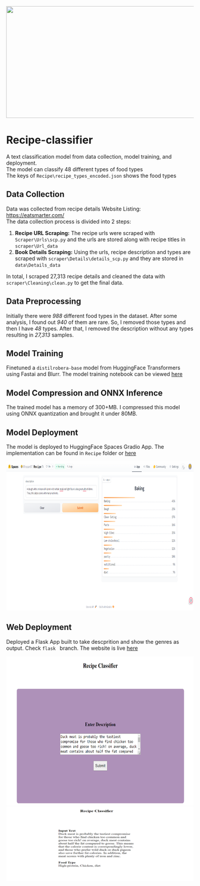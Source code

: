 
<img src = "image/pngtree-black-atmosphere-simple-meal-food-food-banner-picture-image_1084037" width="1600" height="300">

# Recipe-classifier

A text classification model from data collection, model training, and deployment. <br/>
The model can classify 48 different types of food types <br/>The keys of `Recipe\recipe_types_encoded.json` shows the food types


## Data Collection

Data was collected from recipe details Website Listing: https://eatsmarter.com/<br/>
The data collection process is divided into 2 steps:

1. **Recipe URL Scraping:** The recipe urls were scraped with `Scraper\Urls\scp.py` and the urls are stored along with recipe titles in `scraper\Url_data`
2. **Book Details Scraping:** Using the urls, recipe description and types are scraped with `scraper\Details\details_scp.py` and they are stored in `data\Details_data`

In total, I scraped 27,313 recipe details and cleaned the data with `scraper\Cleaning\clean.py` to get the final data.


## Data Preprocessing

Initially there were *988* different food types in the dataset. After some analysis, I found out *940* of them are rare. So, I removed those types and then I have *48* types. After that, I removed the description without any types resulting in *27,313* samples.

## Model Training

Finetuned a `distilrobera-base` model from HuggingFace Transformers using Fastai and Blurr. The model training notebook can be viewed [here](https://github.com/RHasan97/Recipe-classifier/blob/main/Notebooks/Recipe_classifier.ipynb)

## Model Compression and ONNX Inference

The trained model has a memory of 300+MB. I compressed this model using ONNX quantization and brought it under 80MB. 

## Model Deployment

The model is deployed to HuggingFace Spaces Gradio App. The implementation can be found in `Recipe` folder or [here](https://huggingface.co/spaces/Rhasan97/Recipe) 

<img src = "image/app_image.png" width="800" height="400">

## Web Deployment
Deployed a Flask App built to take descprition and show the genres as output. Check `flask ` branch. The website is live [here](https://recipe-classifier-7lb6.onrender.com/) 

<img src = "image/Render home page.png" width="800" height="400">
<img src = "image/Render result page.png" width="800" height="200">


